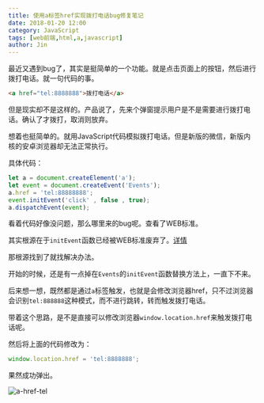 ```yaml
---
title: 使用a标签href实现拨打电话bug修复笔记
date: 2018-01-20 12:00
category: JavaScript
tags: [web前端,html,a,javascript]
author: Jin
---
```


最近又遇到bug了，其实是挺简单的一个功能。就是点击页面上的按钮，然后进行拨打电话。就一句代码的事。

```html
<a href="tel:8888888">拨打电话</a>
```

但是现实却不是这样的。产品说了，先来个弹窗提示用户是不是需要进行拨打电话。确认了才拨打，取消则放弃。

<!-- more -->

想着也挺简单的。就用JavaScript代码模拟拨打电话。但是新版的微信，新版内核的安卓浏览器却无法正常执行。

具体代码：

```js
let a = document.createElement('a');
let event = document.createEvent('Events');
a.href = 'tel:88888888';
event.initEvent('click' , false , true);
a.dispatchEvent(event);
```

看着代码好像没问题，那么哪里来的bug呢。查看了WEB标准。

其实根源在于`initEvent`函数已经被WEB标准废弃了。[详情](https://developer.mozilla.org/zh-CN/docs/Web/API/Event/initEvent)


那根源找到了就找解决办法。

开始的时候，还是有一点掉在`Events`的`initEvent`函数替换方法上，一直下不来。

后来想一想，既然都是通过`a`标签触发，也就是会修改浏览器href，只不过浏览器会识别`tel:888888`这种模式，而不进行跳转，转而触发拨打电话。

带着这个思路，是不是直接可以修改浏览器`window.location.href`来触发拨打电话呢。

然后将上面的代码修改为：

```js
window.location.href = 'tel:8888888';
```

果然成功弹出。

![a-href-tel](/images/2018-01-25-a-href-tel/0125_01.jpg)